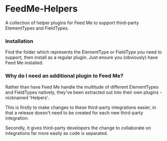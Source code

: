 # FeedMe-Helpers
A collection of helper plugins for Feed Me to support third-party ElementTypes and FieldTypes.

### Installation
Find the folder which represents the ElementType or FieldType you need to support, then install as a regular plugin. Just ensure you (obviously) have Feed Me installed.

### Why do I need an additional plugin to Feed Me?
Rather than have Feed Me handle the multitude of different ElementTypes and FieldTypes natively, they've been extracted out into their own plugins - nicknamed 'Helpers'. 

This is firstly to make changes to these third-party integrations easier, in that a release doesn't need to be created for each new third-party integration. 

Secondly, it gives third-party developers the change to collaborate on integrations far more easily as code is separated.
